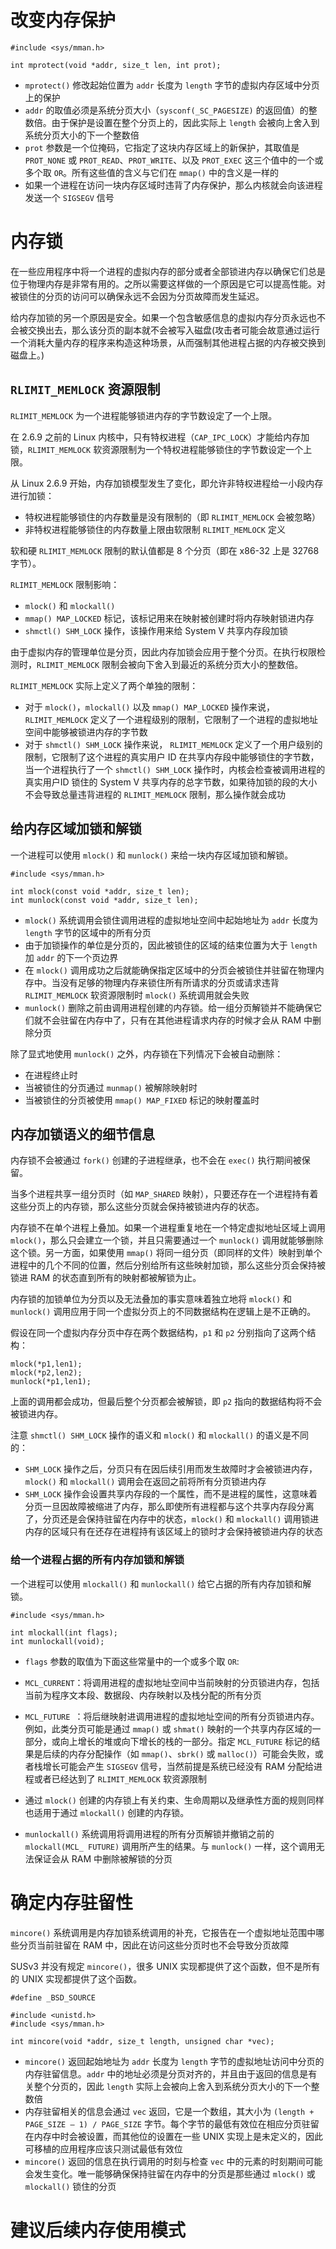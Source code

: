 # 改变内存保护

```
#include <sys/mman.h>

int mprotect(void *addr, size_t len, int prot);
```

- `mprotect()` 修改起始位置为 `addr` 长度为 `length` 字节的虚拟内存区域中分页上的保护
- `addr` 的取值必须是系统分页大小（`sysconf(_SC_PAGESIZE)` 的返回值）的整数倍。由于保护是设置在整个分页上的，因此实际上 `length` 会被向上舍入到系统分页大小的下一个整数倍
- `prot` 参数是一个位掩码，它指定了这块内存区域上的新保护，其取值是 `PROT_NONE` 或 `PROT_READ`、`PROT_WRITE`、以及 `PROT_EXEC` 这三个值中的一个或多个取 `OR`。所有这些值的含义与它们在 `mmap()` 中的含义是一样的
- 如果一个进程在访问一块内存区域时违背了内存保护，那么内核就会向该进程发送一个 `SIGSEGV` 信号

# 内存锁

在一些应用程序中将一个进程的虚拟内存的部分或者全部锁进内存以确保它们总是位于物理内存是非常有用的。之所以需要这样做的一个原因是它可以提高性能。对被锁住的分页的访问可以确保永远不会因为分页故障而发生延迟。

给内存加锁的另一个原因是安全。如果一个包含敏感信息的虚拟内存分页永远也不会被交换出去，那么该分页的副本就不会被写入磁盘(攻击者可能会故意通过运行一个消耗大量内存的程序来构造这种场景，从而强制其他进程占据的内存被交换到磁盘上。)

## `RLIMIT_MEMLOCK` 资源限制

`RLIMIT_MEMLOCK` 为一个进程能够锁进内存的字节数设定了一个上限。

在 2.6.9 之前的 Linux 内核中，只有特权进程（`CAP_IPC_LOCK`）才能给内存加锁，`RLIMIT_MEMLOCK` 软资源限制为一个特权进程能够锁住的字节数设定一个上限。

从 Linux 2.6.9 开始，内存加锁模型发生了变化，即允许非特权进程给一小段内存进行加锁：

- 特权进程能够锁住的内存数量是没有限制的（即 `RLIMIT_MEMLOCK` 会被忽略）
- 非特权进程能够锁住的内存数量上限由软限制 `RLIMIT_MEMLOCK` 定义

软和硬 `RLIMIT_MEMLOCK` 限制的默认值都是 8 个分页（即在 x86-32 上是 32768 字节）。

`RLIMIT_MEMLOCK` 限制影响：

- `mlock()` 和 `mlockall()`
- `mmap() MAP_LOCKED` 标记，该标记用来在映射被创建时将内存映射锁进内存
- `shmctl() SHM_LOCK` 操作，该操作用来给 System V 共享内存段加锁

由于虚拟内存的管理单位是分页，因此内存加锁会应用于整个分页。在执行权限检测时，`RLIMIT_MEMLOCK` 限制会被向下舍入到最近的系统分页大小的整数倍。

`RLIMIT_MEMLOCK`  实际上定义了两个单独的限制：

- 对于 `mlock()`，`mlockall()`  以及  `mmap() MAP_LOCKED`  操作来说，`RLIMIT_MEMLOCK` 定义了一个进程级别的限制，它限制了一个进程的虚拟地址空间中能够被锁进内存的字节数
- 对于 `shmctl() SHM_LOCK` 操作来说，  `RLIMIT_MEMLOCK`  定义了一个用户级别的限制，它限制了这个进程的真实用户 ID 在共享内存段中能够锁住的字节数，当一个进程执行了一个 `shmctl() SHM_LOCK` 操作时，内核会检查被调用进程的真实用户ID 锁住的 System V 共享内存的总字节数，如果待加锁的段的大小不会导致总量违背进程的  `RLIMIT_MEMLOCK`  限制，那么操作就会成功

## 给内存区域加锁和解锁

一个进程可以使用 `mlock()` 和 `munlock()` 来给一块内存区域加锁和解锁。

```
#include <sys/mman.h>

int mlock(const void *addr, size_t len);
int munlock(const void *addr, size_t len);
```

- `mlock()` 系统调用会锁住调用进程的虚拟地址空间中起始地址为 `addr` 长度为 `length` 字节的区域中的所有分页
- 由于加锁操作的单位是分页的，因此被锁住的区域的结束位置为大于 `length`  加 `addr` 的下一个页边界
- 在 `mlock()` 调用成功之后就能确保指定区域中的分页会被锁住并驻留在物理内存中。当没有足够的物理内存来锁住所有所请求的分页或请求违背 `RLIMIT_MEMLOCK` 软资源限制时 `mlock()` 系统调用就会失败
- `munlock()` 删除之前由调用进程创建的内存锁。给一组分页解锁并不能确保它们就不会驻留在内存中了，只有在其他进程请求内存的时候才会从 RAM 中删除分页

除了显式地使用 `munlock()` 之外，内存锁在下列情况下会被自动删除：

- 在进程终止时
- 当被锁住的分页通过 `munmap()` 被解除映射时
- 当被锁住的分页被使用 `mmap() MAP_FIXED` 标记的映射覆盖时

## 内存加锁语义的细节信息

内存锁不会被通过 `fork()` 创建的子进程继承，也不会在 `exec()` 执行期间被保留。

当多个进程共享一组分页时（如 `MAP_SHARED` 映射），只要还存在一个进程持有着这些分页上的内存锁，那么这些分页就会保持被锁进内存的状态。

内存锁不在单个进程上叠加。如果一个进程重复地在一个特定虚拟地址区域上调用 `mlock()`，那么只会建立一个锁，并且只需要通过一个 `munlock()` 调用就能够删除这个锁。另一方面，如果使用 `mmap()` 将同一组分页（即同样的文件）映射到单个进程中的几个不同的位置，然后分别给所有这些映射加锁，那么这些分页会保持被锁进 RAM 的状态直到所有的映射都被解锁为止。

内存锁的加锁单位为分页以及无法叠加的事实意味着独立地将 `mlock()` 和 `munlock()` 调用应用于同一个虚拟分页上的不同数据结构在逻辑上是不正确的。

假设在同一个虚拟内存分页中存在两个数据结构，`p1` 和 `p2` 分别指向了这两个结构：

```
mlock(*p1,len1);
mlock(*p2,len2);
munlock(*p1,len1);
```

上面的调用都会成功，但最后整个分页都会被解锁，即 `p2` 指向的数据结构将不会被锁进内存。

注意 `shmctl() SHM_LOCK` 操作的语义和 `mlock()` 和 `mlockall()` 的语义是不同的：

- `SHM_LOCK` 操作之后，分页只有在因后续引用而发生故障时才会被锁进内存，`mlock()` 和 `mlockall()` 调用会在返回之前将所有分页锁进内存
- `SHM_LOCK`  操作会设置共享内存段的一个属性，而不是进程的属性，这意味着分页一旦因故障被缩进了内存，那么即使所有进程都与这个共享内存段分离了，分页还是会保持驻留在内存中的状态，`mlock()` 和 `mlockall()` 调用锁进内存的区域只有在还存在进程持有该区域上的锁时才会保持被锁进内存的状态

### 给一个进程占据的所有内存加锁和解锁

一个进程可以使用 `mlockall()` 和 `munlockall()` 给它占据的所有内存加锁和解锁。

```
#include <sys/mman.h>

int mlockall(int flags);
int munlockall(void);
```

- `flags` 参数的取值为下面这些常量中的一个或多个取 `OR`:

- `MCL_CURRENT`：将调用进程的虚拟地址空间中当前映射的分页锁进内存，包括当前为程序文本段、数据段、内存映射以及栈分配的所有分页
- `MCL_FUTURE `：将后继映射进调用进程的虚拟地址空间的所有分页锁进内存。例如，此类分页可能是通过 `mmap()` 或 `shmat()` 映射的一个共享内存区域的一部分，或向上增长的堆或向下增长的栈的一部分。指定 `MCL_FUTURE` 标记的结果是后续的内存分配操作（如 `mmap()`、`sbrk()` 或 `malloc()`）可能会失败，或者栈增长可能会产生 `SIGSEGV` 信号，当然前提是系统已经没有 RAM 分配给进程或者已经达到了 `RLIMIT_MEMLOCK` 软资源限制

- 通过 `mlock()` 创建的内存锁上有关约束、生命周期以及继承性方面的规则同样也适用于通过 `mlockall()` 创建的内存锁。

- `munlockall()` 系统调用将调用进程的所有分页解锁并撤销之前的 `mlockall(MCL_ FUTURE)` 调用所产生的结果。与 `munlock()` 一样，这个调用无法保证会从 RAM 中删除被解锁的分页

# 确定内存驻留性

`mincore()` 系统调用是内存加锁系统调用的补充，它报告在一个虚拟地址范围中哪些分页当前驻留在 RAM 中，因此在访问这些分页时也不会导致分页故障

SUSv3 并没有规定 `mincore()`，很多 UNIX 实现都提供了这个函数，但不是所有的 UNIX 实现都提供了这个函数。

```
#define _BSD_SOURCE

#include <unistd.h>
#include <sys/mman.h>

int mincore(void *addr, size_t length, unsigned char *vec);
```

- `mincore()` 返回起始地址为 `addr` 长度为 `length` 字节的虚拟地址访问中分页的内存驻留信息。`addr` 中的地址必须是分页对齐的，并且由于返回的信息是有关整个分页的，因此 `length` 实际上会被向上舍入到系统分页大小的下一个整数倍
- 内存驻留相关的信息会通过 `vec` 返回，它是一个数组，其大小为 `(length + PAGE_SIZE – 1) / PAGE_SIZE` 字节。每个字节的最低有效位在相应分页驻留在内存中时会被设置，而其他位的设置在一些 UNIX 实现上是未定义的，因此可移植的应用程序应该只测试最低有效位
- `mincore()` 返回的信息在执行调用的时刻与检查 `vec` 中的元素的时刻期间可能会发生变化。唯一能够确保保持驻留在内存中的分页是那些通过 `mlock()` 或 `mlockall()` 锁住的分页

# 建议后续内存使用模式


